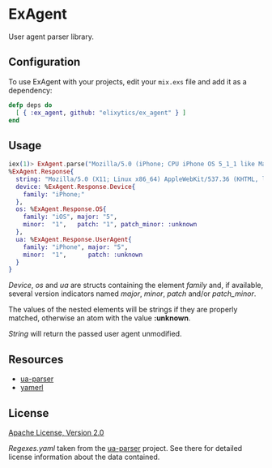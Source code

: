 # ExAgent

User agent parser library.


## Configuration

To use ExAgent with your projects, edit your `mix.exs` file and add it as a
dependency:

```elixir
defp deps do
  [ { :ex_agent, github: "elixytics/ex_agent" } ]
end
```


## Usage

```elixir
iex(1)> ExAgent.parse("Mozilla/5.0 (iPhone; CPU iPhone OS 5_1_1 like Mac OS X) AppleWebKit/534.46 (KHTML, like Gecko) Version/5.1 Mobile/9B206 Safari/7534.48.3")
%ExAgent.Response{
  string: "Mozilla/5.0 (X11; Linux x86_64) AppleWebKit/537.36 (KHTML, like Gecko) Chrome/31.0.1650.63 Safari/537.36",
  device: %ExAgent.Response.Device{
    family: "iPhone;"
  },
  os: %ExAgent.Response.OS{
    family: "iOS", major: "5",
    minor:  "1",   patch: "1", patch_minor: :unknown
  },
  ua: %ExAgent.Response.UserAgent{
    family: "iPhone", major: "5",
    minor:  "1",      patch: :unknown
  }
}
```

_Device_, _os_ and _ua_ are structs containing the element _family_ and, if
available, several version indicators named _major_, _minor_, _patch_ and/or
_patch\_minor_.

The values of the nested elements will be strings if they are properly matched,
otherwise an atom with the value __:unknown__.

_String_ will return the passed user agent unmodified.


## Resources

- [ua-parser](https://github.com/tobie/ua-parser)
- [yamerl](https://github.com/yakaz/yamerl)


## License

[Apache License, Version 2.0](http://www.apache.org/licenses/LICENSE-2.0)

_Regexes.yaml_ taken from the [ua-parser](https://github.com/tobie/ua-parser)
project. See there for detailed license information about the data contained.
